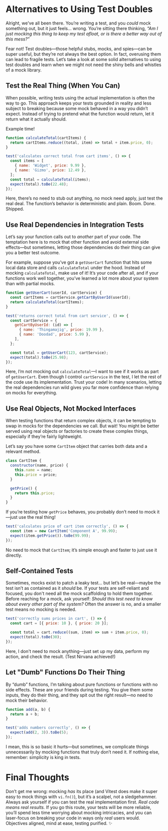 # Alternatives to Using Test Doubles

Alright, we've all been there. You’re writing a test, and you _could_ mock something out, but it just feels... wrong. You’re sitting there thinking, _“Am I just mocking this thing to keep my test afloat, or is there a better way out of this mess?”_

Fear not! Test doubles—those helpful stubs, mocks, and spies—can be super useful, but they’re not always the best option. In fact, overusing them can lead to fragile tests. Let’s take a look at some solid alternatives to using test doubles and learn when we might not need the shiny bells and whistles of a mock library.

## Test the Real Thing (When You Can)

When possible, writing tests using the actual implementation is often the way to go. This approach keeps your tests grounded in reality and less subject to breaking because some mock behaved in a way you didn’t expect. Instead of trying to pretend what the function would return, let it return what it actually should.

Example time!

```javascript
function calculateTotal(cartItems) {
  return cartItems.reduce((total, item) => total + item.price, 0);
}

test('calculates correct total from cart items', () => {
  const items = [
    { name: 'Widget', price: 9.99 },
    { name: 'Gizmo', price: 12.49 },
  ];
  const total = calculateTotal(items);
  expect(total).toBe(22.48);
});
```

Here, there’s no need to stub out anything, no mock need apply, just test the real deal. The function’s behavior is deterministic and plain. Boom. Done. Shipped.

## Use Real Dependencies in Integration Tests

Let’s say your function calls out to _another_ part of your code. The temptation here is to mock that other function and avoid external side effects—but sometimes, letting those dependencies do their thing can give you a better test outcome.

For example, suppose you’ve got a `getUserCart` function that hits some local data store and calls `calculateTotal` under the hood. Instead of mocking `calculateTotal`, make use of it! It’s your code after all, and if your functions work well together, you’ve learned a lot more about your system than with partial mocks.

```javascript
function getUserCart(userId, cartService) {
  const cartItems = cartService.getCartByUserId(userId);
  return calculateTotal(cartItems);
}

test('returns correct total from cart service', () => {
  const cartService = {
    getCartByUserId: (id) => [
      { name: 'Thingamajig', price: 19.99 },
      { name: 'Doodad', price: 5.99 },
    ],
  };

  const total = getUserCart(123, cartService);
  expect(total).toBe(25.98);
});
```

Here, I’m not mocking out `calculateTotal`—I want to see if it works as part of `getUserCart`. Even though I control `cartService` in the test, I let the rest of the code use its implementation. Trust your code! In many scenarios, letting the real dependencies run wild gives you far more confidence than relying on mocks for everything.

## Use Real Objects, Not Mocked Interfaces

When testing functions that return complex objects, it can be tempting to swap in mocks for the dependencies we call. But wait! You might be better served using real objects or factories to create these complex things, especially if they’re fairly lightweight.

Let’s say you have some `CartItem` object that carries both data and a relevant method.

```javascript
class CartItem {
  constructor(name, price) {
    this.name = name;
    this.price = price;
  }

  getPrice() {
    return this.price;
  }
}
```

If you’re testing how `getPrice` behaves, you probably don’t need to mock it—just use the real thing!

```javascript
test('calculates price of cart item correctly', () => {
  const item = new CartItem('Component A', 99.99);
  expect(item.getPrice()).toBe(99.99);
});
```

No need to mock that `CartItem`; it’s simple enough and faster to just use it directly.

## Self-Contained Tests

Sometimes, mocks exist to patch a leaky test… but let’s be real—maybe the test isn’t as contained as it _should_ be. If your tests are self-reliant and focused, you don't need all the mock scaffolding to hold them together. Before reaching for a mock, ask yourself: _Should this test need to know about every other part of the system?_ Often the answer is no, and a smaller test means no mocking is needed.

```javascript
test('correctly sums prices in cart', () => {
  const cart = [{ price: 10 }, { price: 20 }];

  const total = cart.reduce((sum, item) => sum + item.price, 0);
  expect(total).toBe(30);
});
```

Here, I don't need to mock anything—just set up my data, perform my action, and check the result. (Test Nirvana achieved!)

## Let "Dumb" Functions Do Their Thing

By “dumb” functions, I’m talking about pure functions or functions with no side effects. These are your friends during testing. You give them some inputs, they do their thing, and they spit out the right result—no need to mock their behavior.

```javascript
function add(a, b) {
  return a + b;
}

test('adds numbers correctly', () => {
  expect(add(2, 3)).toBe(5);
});
```

I mean, this is so basic it hurts—but sometimes, we complicate things unnecessarily by mocking functions that truly don’t need it. If nothing else, remember: simplicity is king in tests.

# Final Thoughts

Don’t get me wrong: mocking _has_ its place (and Vitest does make it super easy to mock things with `vi.fn()`), but it’s a scalpel, not a sledgehammer. Always ask yourself if you can test the real implementation first. _Real code means real results._ If you go this route, your tests will be more reliable, you’ll spend less time worrying about mocking intricacies, and you can laser-focus on breaking your code in ways only _real_ users would. Objectives aligned, mind at ease, testing purified. ✨

